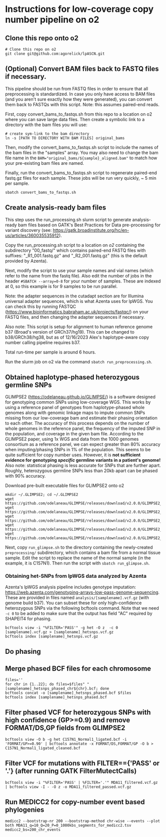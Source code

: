 # Instructions for low-coverage copy number pipeline on o2


## Clone this repo onto o2

```
# Clone this repo on o2
git clone git@github.com:agorelick/lpASCN.git
```

## (Optional) Convert BAM files back to FASTQ files if necessary.

This pipeline should be run from FASTQ files in order to ensure that all preprocessing is standardized. In case you only have access to BAM files (and you aren't sure exactly how they were generated), you can convert them back to FASTQs with this script. Note: this assumes paired-end reads.

First, copy convert_bams_to_fastqs.sh from this repo to a location on o2 where you can save large data files. Then create a symbolic link to a directory with the bam files you will use: 

```
# create sym-link to the bam directory
ln -s [PATH TO DIRECTORY WITH BAM FILES] original_bams
```

Then, modify the convert_bams_to_fastqs.sh script to include the names of the bam files in the "samples" array. You may also need to change the bam file name in the `BAM="original_bams/${sample}_aligned.bam"` to match how your pre-existing bam files are named.

Finally, run the convert_bams_to_fastqs.sh script to regenerate paired-end fastq.gz files for each sample. These jobs will be run very quickly, ~ 5 min per sample.

```
sbatch convert_bams_to_fastqs.sh
```


## Create analysis-ready bam files

This step uses the run_processing.sh slurm script to generate analysis-ready bam files based on GATK's Best Practices for Data pre-processing for variant discovery (see: https://gatk.broadinstitute.org/hc/en-us/articles/360035535912). 

Copy the run_processing.sh script to a location on *o2* containing the subdirectory "00_fastq/" which contains paired-end FASTQ files with suffixes: "_R1_001.fastq.gz" and "_R2_001.fastq.gz" (this is the default provided by Azenta). 

Next, modify the script to use your sample names and vial names (which refer to the name from the fastq file). Also edit the number of jobs in the header `#SBATCH --array=0-8` for your number of samples. These are indexed at 0, so this example is for 9 samples to be run parallel.

Note: the adapter sequences in the cutadapt section are for Illumina universal adapter sequences, which is what Azenta uses for lpWGS. You can check this by running FASTQC (https://www.bioinformatics.babraham.ac.uk/projects/fastqc/) on your FASTQ files, and then changing the adapter sequences if necessary.

Also note: This script is setup for alignment to human reference genome b37 (Broad's version of GRCh37/hg19). This can be changed to b38/GRCh38/hg38, but as of 12/16/2023 Alex's haplotype-aware copy number calling pipeline requires b37.

Total run-time per sample is around 6 hours.

Run the slurm job on o2 via the command `sbatch run_preprocessing.sh`.



## Obtained haplotype-phased heterozygous germline SNPs

GLIMPSE2 (https://odelaneau.github.io/GLIMPSE/) is a software designed for genotyping common SNPs using low-coverage WGS. This works by using a reference panel of genotypes from haplotype-phased whole genomes along with genomic linkage maps to impute common SNPs missing from our low-coverage bam and estimate their phasing orientation to each other. The accuracy of this process depends on the number of whole genomes in the reference panel, the frequency of the imputed SNP in the population, and coverage in the given bam file. According to the GLIMPSE2 paper, using 1x WGS and data from the 1000 genomes consortium as a reference panel, we can expect greater than 80% accuracy when imputing/phasing SNPs in 1% of the population. This seems to be quite sufficient for copy number uses. However, it is **not sufficient evidence for genotyping *specific* germline variants in a patient's genome!** Also note: statistical phasing is less accurate for SNPs that are further apart. Roughly, heterozygous germline SNPs less than 20kb apart can be phased with 90% accuracy. 

Download pre-built executable files for GLIMPSE2 onto o2
```
mkdir ~/.GLIMPSE2; cd ~/.GLIMPSE2
wget https://github.com/odelaneau/GLIMPSE/releases/download/v2.0.0/GLIMPSE2_chunk_static
wget https://github.com/odelaneau/GLIMPSE/releases/download/v2.0.0/GLIMPSE2_concordance_static
wget https://github.com/odelaneau/GLIMPSE/releases/download/v2.0.0/GLIMPSE2_ligate_static
wget https://github.com/odelaneau/GLIMPSE/releases/download/v2.0.0/GLIMPSE2_phase_static
wget https://github.com/odelaneau/GLIMPSE/releases/download/v2.0.0/GLIMPSE2_split_reference_static
```

Next, copy `run_glimpse.sh` to the directory containing the newly-created `preprocessing/` subdirectory, which contains a bam file from a normal tissue sample. Edit the script to replace the name of the normal sample (in the example, it is C157N1). Then run the script with `sbatch run_glimpse.sh`.




### Obtaining het-SNPs from lpWGS data analyzed by Azenta
Azenta's lpWGS analysis pipeline includes genotype imputation: https://web.azenta.com/genotyping-arrays-low-pass-genome-sequencing. These are provided in files named `analysis/[samplename].vcf.gz` (with genome build b37). You can subset these for only high-confidence heterozygous SNPs via the following bcftools command. Note that we need `-c 0` to be added to make sure that the output has field "AC" required by SHAPEIT4 for phasing.

```
bcftools view -i "%FILTER='PASS'" -g het -O z  -c 0 [samplename].vcf.gz > [samplename]_hetsnps.vcf.gz
bcftools index [samplename]_hetsnps.vcf.gz
```

## Do phasing

## Merge phased BCF files for each chromosome

```
files=''
for chr in {1..22}; do files=$files" "[samplename]_hetsnps_phased_chr${chr}.bcf; done
bcftools concat -o [samplename]_hetsnps_phased.bcf $files
bcftools index [samplename]_hetsnps_phased.bcf
```

## Filter phased VCF for heterozygous SNPs with high confidence (GP>=0.9) and remove FORMAT/DS,GP fields from GLIMPSE2
```
bcftools view -O b -g het C157N1_Normal1_ligated.bcf -i 'FORMAT/GP>=0.90' | bcftools annotate -x FORMAT/DS,FORMAT/GP -O b > C157N1_Normal1_ligated_cleaned.bcf
```

## Filter VCF for mutations with FILTER=={'PASS' or '.'} (after running GATK FilterMutectCalls) 
```
bcftools view -i "%FILTER='PASS' | %FILTER='.'" MDA11_filtered.vcf.gz | bcftools view -I - -O z -o MDA11_filtered_passed.vcf.gz
```

## Run MEDICC2 for copy-number event based phylogenies

```
medicc2 --bootstrap-nr 200 --bootstrap-method chr-wise --events --plot both MDA11_q=10_Q=20_P=0_1000kbs_segments_for_medicc2.tsv medicc2_bs=200_chr_events
```
